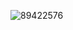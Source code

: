 ![89422576](https://user-images.githubusercontent.com/89422576/131044302-2a936f6c-5e3e-4886-a34b-eec05c99d8cb.jpg)

